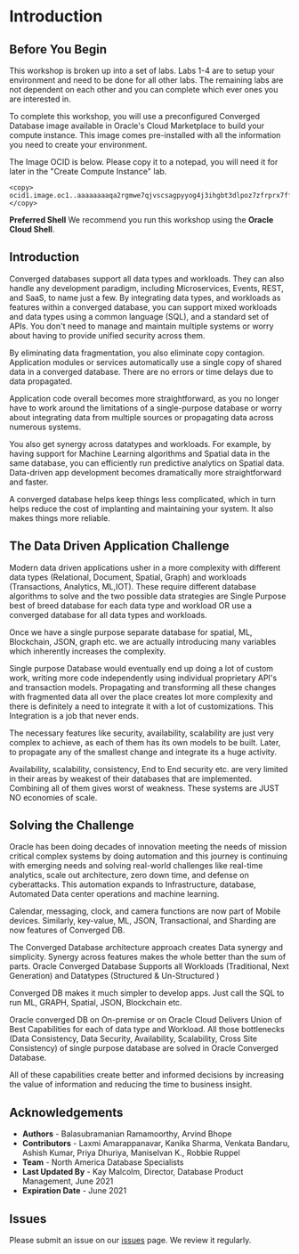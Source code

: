 # Introduction

## Before You Begin  
This workshop is broken up into a set of labs. Labs 1-4 are to setup your environment and need to be done for all other labs. The remaining labs are not dependent on each other and you can complete which ever ones you are interested in.

To complete this workshop, you will use a preconfigured Converged Database image available in Oracle's Cloud Marketplace to build your compute instance.  This image comes pre-installed with all the information you need to create your environment.

The Image OCID is below. Please copy it to a notepad, you will need it for later in the "Create Compute Instance" lab.

  ````
  <copy>
  ocid1.image.oc1..aaaaaaaaqa2rgmwe7qjvscsagpyyog4j3ihgbt3dlpoz7zfrprx7ffdzbozq
  </copy>
  ````
**Preferred Shell**
We recommend you run this workshop using the **Oracle Cloud Shell**.

## Introduction
Converged databases support all data types and workloads. They can also handle any development paradigm, including Microservices, Events, REST, and SaaS, to name just a few. By integrating data types, and workloads as features within a converged database, you can support mixed workloads and data types using a common language (SQL), and a standard set of APIs. You don't need to manage and maintain multiple systems or worry about having to provide unified security across them.

By eliminating data fragmentation, you also eliminate copy contagion. Application modules or services automatically use a single copy of shared data in a converged database. There are no errors or time delays due to data propagated.

Application code overall becomes more straightforward, as you no longer have to work around the limitations of a single-purpose database or worry about integrating data from multiple sources or propagating data across numerous systems.

You also get synergy across datatypes and workloads. For example, by having support for Machine Learning algorithms and Spatial data in the same database, you can efficiently run predictive analytics on Spatial data. Data-driven app development becomes dramatically more straightforward and faster.

A converged database helps keep things less complicated, which in turn helps reduce the cost of implanting and maintaining your system. It also makes things more reliable.

[](youtube:Sbbw2mcrfiA)


## The Data Driven Application Challenge
Modern data driven applications usher in a more complexity with different data types (Relational, Document, Spatial, Graph) and workloads (Transactions, Analytics, ML,IOT). These require different database algorithms to solve and the two possible data strategies are Single Purpose best of breed database for each data type and workload OR use a converged database for all data types and workloads.

Once we have a single purpose separate database for spatial, ML, Blockchain, JSON, graph etc. we are actually introducing many variables which inherently increases the complexity.

Single purpose Database would eventually end up doing a lot of custom work, writing more code independently using individual proprietary API's and transaction models. Propagating and transforming all these changes with fragmented data all over the place creates lot more complexity and there is definitely a need to integrate it with a lot of customizations. This Integration is a job that never ends.

The necessary features like security, availability, scalability are just very complex to achieve, as each of them has its own models to be built. Later, to propagate any of the smallest change and integrate its a huge activity.

Availability, scalability, consistency, End to End security etc. are very limited in their areas by weakest of their databases that are implemented. Combining all of them gives worst of weakness. These systems are JUST NO economies of scale.


## Solving the Challenge
Oracle has been doing decades of innovation meeting the needs of mission critical complex systems by doing automation and this journey is continuing with emerging needs and solving real-world challenges like real-time analytics, scale out architecture, zero down time, and defense on cyberattacks. This automation expands to Infrastructure, database, Automated Data center operations and machine learning.

Calendar, messaging, clock, and camera functions are now part of Mobile devices. Similarly, key-value, ML, JSON, Transactional, and Sharding are now features of Converged DB.

[](youtube:9d76-LhgMQs)

The Converged Database architecture approach creates Data synergy and simplicity. Synergy across features makes the whole better than the sum of parts. Oracle Converged Database Supports all Workloads (Traditional, Next Generation) and Datatypes (Structured & Un-Structured )

Converged DB makes it much simpler to develop apps. Just call the SQL to run ML, GRAPH, Spatial, JSON, Blockchain etc.

Oracle converged DB on On-premise or on Oracle Cloud Delivers Union of Best Capabilities for each of data type and Workload.
All those bottlenecks (Data Consistency, Data Security, Availability, Scalability, Cross Site Consistency) of single purpose database are solved in Oracle Converged Database.

All of these capabilities create better and informed decisions by increasing the value of information and reducing the time to business insight.

## Acknowledgements

- **Authors** - Balasubramanian Ramamoorthy, Arvind Bhope
- **Contributors** - Laxmi Amarappanavar, Kanika Sharma, Venkata Bandaru, Ashish Kumar, Priya Dhuriya,         Maniselvan K., Robbie Ruppel
- **Team** - North America Database Specialists
- **Last Updated By** - Kay Malcolm, Director, Database Product Management, June 2021
- **Expiration Date** - June 2021

## Issues
Please submit an issue on our [issues](https://github.com/oracle/learning-library/issues) page. We review it regularly.

